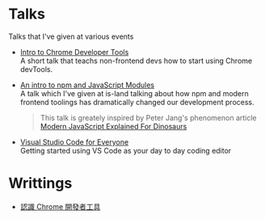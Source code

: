 # Talks

Talks that I've given at various events

* [Intro to Chrome Developer Tools](http://slides.com/konekoya/intro-to-chrome-developer-tools)  
  A short talk that teachs non-frontend devs how to start using Chrome devTools.

* [An intro to npm and JavaScript Modules](http://slides.com/konekoya/an-intro-to-npm-and-js-modules)  
  A talk which I've given at is-land talking about how npm and modern frontend toolings
  has dramatically changed our development process.

  > This talk is greately inspired by Peter Jang's phenomenon article
  > [Modern JavaScript Explained For Dinosaurs](https://medium.com/@peterxjang/modern-javascript-explained-for-dinosaurs-f695e9747b70)

* [Visual Studio Code for Everyone](http://slides.com/konekoya/vscode-for-everyone)  
  Getting started using VS Code as your day to day coding editor

# Writtings
* [認識 Chrome 開發者工具](https://github.com/konekoya/talks/tree/master/intro-to-chrome-devtools-triathlon)

